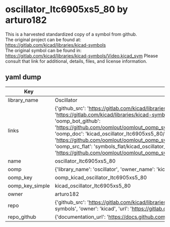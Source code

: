 # oscillator_ltc6905xs5_80 by arturo182  
This is a harvested standardized copy of a symbol from github.  
The original project can be found at:  
https://gitlab.com/kicad/libraries/kicad-symbols  
The original symbol can be found in:
https://gitlab.com/kicad/libraries/kicad-symbols/Video.kicad_sym
Please consult that link for additional, details, files, and license information.  
## yaml dump  
| Key | Value |  
| --- | --- |  
| library_name | Oscillator |  
| links | {'github_src': 'https://gitlab.com/kicad/libraries/kicad-symbols/Video.kicad_sym', 'github_src_repo': 'https://gitlab.com/kicad/libraries/kicad-symbols', 'oomp_bot': 'kicad_oscillator_ltc6905xs5_80/working', 'oomp_bot_github': 'https://github.com/oomlout/oomlout_oomp_symbol_bot/tree/main/kicad_oscillator_ltc6905xs5_80/working', 'oomp_doc': 'kicad_oscillator_ltc6905xs5_80/working', 'oomp_doc_github': 'https://github.com/oomlout/oomlout_oomp_symbol_doc/tree/main/kicad_oscillator_ltc6905xs5_80/working', 'oomp_src_flat': 'symbols_flat/kicad_oscillator_ltc6905xs5_80/working', 'oomp_src_flat_github': 'https://github.com/oomlout/oomlout_oomp_symbol_src/tree/main/kicad_oscillator_ltc6905xs5_80/working'} |  
| name | oscillator_ltc6905xs5_80 |  
| oomp | {'library_name': 'oscillator', 'owner_name': 'kicad', 'symbol_name': 'oscillator_ltc6905xs5_80'} |  
| oomp_key | oomp_kicad_oscillator_ltc6905xs5_80 |  
| oomp_key_simple | kicad_oscillator_ltc6905xs5_80 |  
| owner | arturo182 |  
| repo | {'github_src': 'https://gitlab.com/kicad/libraries/kicad-symbols/Video.kicad_sym', 'name': 'libraries/kicad-symbols', 'owner': 'kicad', 'url': 'https://gitlab.com/kicad/libraries/kicad-symbols'} |  
| repo_github | {'documentation_url': 'https://docs.github.com/rest/repos/repos#get-a-repository', 'message': 'Not Found'} |  

